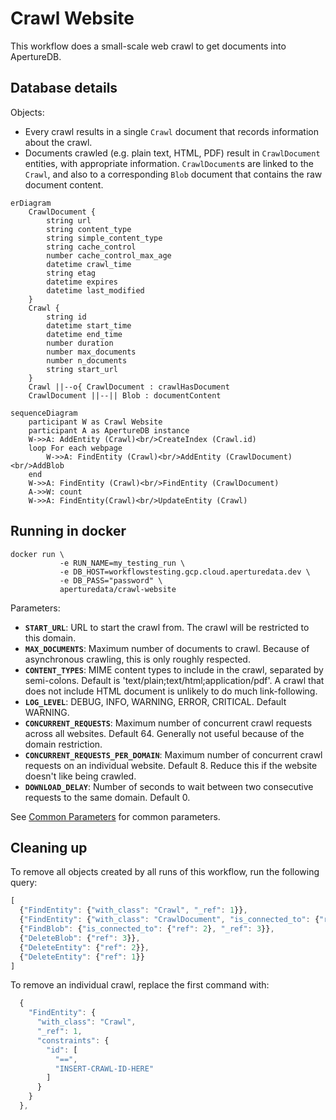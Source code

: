 # Crawl Website

This workflow does a small-scale web crawl to get documents into ApertureDB.

## Database details

Objects:
* Every crawl results in a single `Crawl` document that records information about the crawl.
* Documents crawled (e.g. plain text, HTML, PDF) result in `CrawlDocument` entities, with appropriate information. `CrawlDocument`s are linked to the `Crawl`, and also to a corresponding `Blob` document that contains the raw document content.

```mermaid
erDiagram 
    CrawlDocument {
        string url
        string content_type
        string simple_content_type
        string cache_control
        number cache_control_max_age
        datetime crawl_time
        string etag
        datetime expires
        datetime last_modified
    }
    Crawl {
        string id
        datetime start_time
        datetime end_time
        number duration
        number max_documents
        number n_documents
        string start_url
    }
    Crawl ||--o{ CrawlDocument : crawlHasDocument
    CrawlDocument ||--|| Blob : documentContent
```

```mermaid
sequenceDiagram
    participant W as Crawl Website
    participant A as ApertureDB instance
    W->>A: AddEntity (Crawl)<br/>CreateIndex (Crawl.id)
    loop For each webpage
        W->>A: FindEntity (Crawl)<br/>AddEntity (CrawlDocument)<br/>AddBlob
    end
    W->>A: FindEntity (Crawl)<br/>FindEntity (CrawlDocument)
    A->>W: count
    W->>A: FindEntity(Crawl)<br/>UpdateEntity (Crawl)
```


## Running in docker

```
docker run \
           -e RUN_NAME=my_testing_run \
           -e DB_HOST=workflowstesting.gcp.cloud.aperturedata.dev \
           -e DB_PASS="password" \
           aperturedata/crawl-website
```

Parameters: 
* **`START_URL`**: URL to start the crawl from. The crawl will be restricted to this domain.
* **`MAX_DOCUMENTS`**: Maximum number of documents to crawl. Because of asynchronous crawling, this is only roughly respected.
* **`CONTENT_TYPES`**: MIME content types to include in the crawl, separated by semi-colons. Default is 'text/plain;text/html;application/pdf'. A crawl that does not include HTML document is unlikely to do much link-following.
* **`LOG_LEVEL`**: DEBUG, INFO, WARNING, ERROR, CRITICAL. Default WARNING.
* **`CONCURRENT_REQUESTS`**: Maximum number of concurrent crawl requests across all websites. Default 64. Generally not useful because of the domain restriction.
* **`CONCURRENT_REQUESTS_PER_DOMAIN`**: Maximum number of concurrent crawl requests on an individual website. Default 8. Reduce this if the website doesn't like being crawled.
* **`DOWNLOAD_DELAY`**: Number of seconds to wait between two consecutive requests to the same domain. Default 0.

See [Common Parameters](../../README.md#common-parameters) for common parameters.

## Cleaning up

To remove all objects created by all runs of this workflow, run the following query:

```javascript
[
  {"FindEntity": {"with_class": "Crawl", "_ref": 1}},
  {"FindEntity": {"with_class": "CrawlDocument", "is_connected_to": {"ref": 1}, "_ref": 2}},
  {"FindBlob": {"is_connected_to": {"ref": 2}, "_ref": 3}},
  {"DeleteBlob": {"ref": 3}},
  {"DeleteEntity": {"ref": 2}},
  {"DeleteEntity": {"ref": 1}}
]
```

To remove an individual crawl, replace the first command with:

```javascript
  {
    "FindEntity": {
      "with_class": "Crawl",
      "_ref": 1,
      "constraints": {
        "id": [
          "==",
          "INSERT-CRAWL-ID-HERE"
        ]
      }
    }
  },
 ```